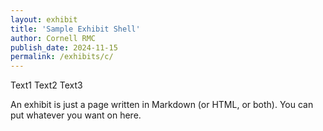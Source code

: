 ```yaml
---
layout: exhibit
title: 'Sample Exhibit Shell'
author: Cornell RMC
publish_date: 2024-11-15
permalink: /exhibits/c/
---
```

<html>
  <head>
    <title>Clover IIIF - Viewer - Web Component</title>
    <meta charset="UTF-8" />
    <script src="https://code.jquery.com/jquery-3.7.1.min.js"></script>
  </head>
  <body>
  <script type="text/javascript">
  $("[data-audio-url]").each(
      function(){
          $(this).on('click', function() {
              var mp3Url = $(this).attr('data-audio-url');
              var a = new Audio(mp3Url);
              a.play();
          });
      }
  );
  
  </script>

  <span data-audio-url="mp3_file_1.mp3">Text1</span>
  <span data-audio-url="mp3_file_2.mp3">Text2</span>
  <span data-audio-url="mp3_file_3.mp3">Text3</span>

  </body>
</html>

An exhibit is just a page written in Markdown (or HTML, or both). You can put whatever you want on here.
